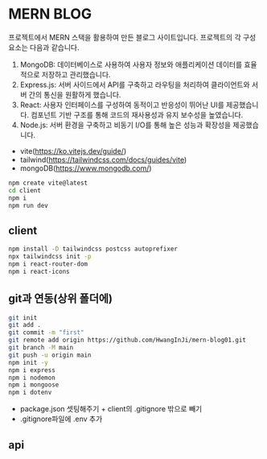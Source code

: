 # MERN BLOG

프로젝트에서 MERN 스택을 활용하여 만든 블로그 사이트입니다. 프로젝트의 각 구성 요소는 다음과 같습니다.<br/>

1. MongoDB: 데이터베이스로 사용하여 사용자 정보와 애플리케이션 데이터를 효율적으로 저장하고 관리했습니다.<br/>
2. Express.js: 서버 사이드에서 API를 구축하고 라우팅을 처리하여 클라이언트와 서버 간의 통신을 원활하게 했습니다.<br/>
3. React: 사용자 인터페이스를 구성하여 동적이고 반응성이 뛰어난 UI를 제공했습니다. 컴포넌트 기반 구조를 통해 코드의 재사용성과 유지 보수성을 높였습니다.<br/>
4. Node.js: 서버 환경을 구축하고 비동기 I/O를 통해 높은 성능과 확장성을 제공했습니다.<br/>

- vite(https://ko.vitejs.dev/guide/)
- tailwind(https://tailwindcss.com/docs/guides/vite)
- mongoDB(https://www.mongodb.com/)

```bash
npm create vite@latest
cd client
npm i
npm run dev
```

## client

```bash
npm install -D tailwindcss postcss autoprefixer
npx tailwindcss init -p
npm i react-router-dom
npm i react-icons
```

## git과 연동(상위 폴더에)

```bash
git init
git add .
git commit -m "first"
git remote add origin https://github.com/HwangInJi/mern-blog01.git
git branch -M main
git push -u origin main
npm init -y
npm i express
npm i nodemon
npm i mongoose
npm i dotenv
```

- package.json 셋팅해주기 + client의 .gitignore 밖으로 빼기
- .gitignore파일에 .env 추가

## api

```bash

```
